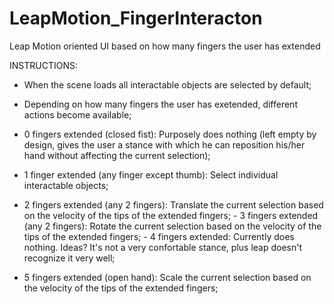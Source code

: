 # LeapMotion_FingerInteracton
Leap Motion oriented UI based on how many fingers the user has extended

 INSTRUCTIONS:  															 
																		 
- When the scene loads all interactable objects are selected by default;  
- Depending on how many fingers the user has exetended, different actions become available;												 
- 0 fingers extended (closed fist): Purposely does nothing (left empty by design, gives the user a stance with which he can reposition his/her hand without affecting the current selection);																 
- 1 finger extended (any finger except thumb): Select individual interactable objects;													 
- 2 fingers extended (any 2 fingers): Translate the current selection	based on the velocity of the tips of the extended fingers;	- 3 fingers extended (any 2 fingers): Rotate the current selection based on the velocity of the tips of the extended fingers;		- 4 fingers extended: Currently does nothing. Ideas? It's not a very confortable stance, plus leap doesn't recognize it very well;

- 5 fingers extended (open hand): Scale the current selection based on the velocity of the tips of the extended fingers;	
